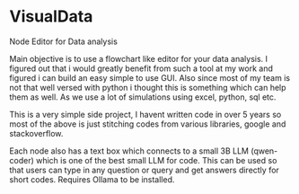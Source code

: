 # VisualData
Node Editor for Data analysis

Main objective is to use a flowchart like editor for your data analysis. I figured out that i would greatly benefit from such a tool at my work and figured i can build an easy simple to use GUI. Also since most of my team is not that well versed with python i thought this is something which can help them as well. As we use a lot of simulations using excel, python, sql etc.

This is a very simple side project, I havent written code in over 5 years so most of the above is just stitching codes from various libraries, google and stackoverflow.

Each node also has a text box which connects to a small 3B LLM (qwen-coder) which is one of the best small LLM for code. This can be used so that users can type in any question or query and get answers directly for short codes. Requires Ollama to be installed. 
